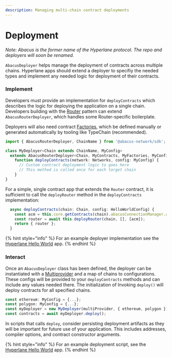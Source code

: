 ```yaml
---
description: Managing multi-chain contract deployments
---
```


# Deployment

_Note: Abacus is the former name of the Hyperlane protocol. The repo and deployers will soon be renamed._

`AbacusDeployer` helps manage the deployment of contracts across multiple chains. Hyperlane apps should extend a deployer to specifiy the needed types and implement any needed logic for deployment of their contracts.&#x20;

### Implement

Developers must provide an implementation for `deployContracts` which describes the logic for deploying the application on a single chain. Developers building with the [Router](../writing-contracts/router.md) pattern can extend `AbacusRouterDeployer`, which handles some Router-specific boilerplate.

Deployers will also need contract [Factories](https://docs.ethers.io/v5/api/contract/contract-factory/), which be defined manually or generated automatically by tooling like TypeChain (recommended).

```typescript
import { AbacusRouterDeployer, ChainName } from '@abacus-network/sdk';

class MyDeployer<Chain extends ChainName, MyConfig>
  extends AbacusRouterDeployer<Chain, MyContracts, MyFactories, MyConfig> { 
    function deployContracts(network: Networks, config: MyConfig) {
      // Custom contract deployment logic to goes here
      // This method is called once for each target chain
    }
}
```

For a simple, single contract app that extends the `Router` contract, it is sufficient to call the `deployRouter` method in the `deployContracts` implementation:

```typescript
  async deployContracts(chain: Chain, config: HelloWorldConfig) {
    const acm = this.core.getContracts(chain).abacusConnectionManager.address;
    const router = await this.deployRouter(chain, [], [acm]);
    return { router };
  }
```

{% hint style="info" %}
For an example deployer implementation see the [Hyperlane Hello World](https://github.com/abacus-network/abacus-app-template/blob/main/src/deploy/deploy.ts) app.
{% endhint %}

### Interact

Once an `AbacusDeployer` class has been defined, the deployer can be instantiated with a [Multiprovider](multiprovider.md) and a map of chains to configurations. These configs will be provided to your `deployContracts` methods and can include any values needed there. The initialization of Invoking `deploy()` will deploy contracts for all specified chains.&#x20;

```typescript
const ethereum: MyConfig = {...};
const polygon: MyConfig = {...};
const myDeployer = new MyDeployer(multiProvider, { ethereum, polygon });
const contracts = await myDeployer.deploy();
```

In scripts that calls `deploy`, consider persisting deployment artifacts as they will be  important for future use of your application. This includes addresses, compiler options, and contract constructor arguments.

{% hint style="info" %}
For an example deployment script, see the [Hyperlane Hello World](https://github.com/abacus-network/abacus-app-template/blob/main/src/scripts/deploy.ts) app.
{% endhint %}
